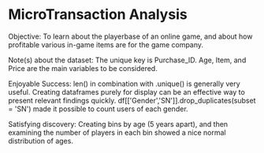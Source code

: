 # MicroTransaction Analysis


Objective:
  To learn about the playerbase of an online game, and about how profitable various in-game items are for the game company.
  
Note(s) about the dataset:
  The unique key is Purchase_ID. Age, Item, and Price are the main variables to be considered.
  
Enjoyable Success:
  len() in combination with .unique() is generally very useful.
  Creating dataframes purely for display can be an effective way to present relevant findings quickly.
  df[['Gender','SN']].drop_duplicates(subset = 'SN') made it possible to count users of each gender.
  
  
Satisfying discovery:
  Creating bins by age (5 years apart), and then examining the number of players in each bin showed a nice normal distribution of ages.
